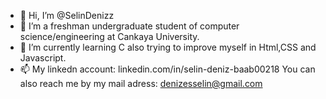 - 👋 Hi, I’m @SelinDenizz
- 👀 I’m a freshman undergraduate student of computer science/engineering at Cankaya University.
- 🌱 I’m currently learning C also trying to improve myself in Html,CSS and Javascript.
- 📫 My linkedn account: linkedin.com/in/selin-deniz-baab00218
     You can also reach me by my mail adress: denizesselin@gmail.com

